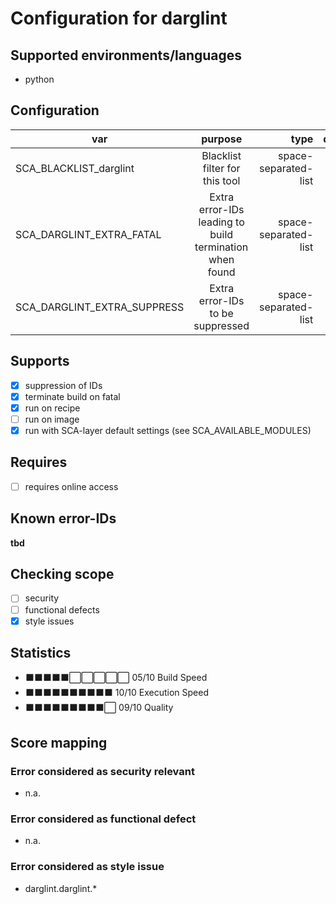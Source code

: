 # Configuration for darglint

## Supported environments/languages

* python

## Configuration

| var | purpose | type | default |
| ------------- |:-------------:| -----:| -----:
| SCA_BLACKLIST_darglint | Blacklist filter for this tool | space-separated-list | ""
| SCA_DARGLINT_EXTRA_FATAL | Extra error-IDs leading to build termination when found | space-separated-list | ""
| SCA_DARGLINT_EXTRA_SUPPRESS | Extra error-IDs to be suppressed | space-separated-list | ""

## Supports

* [x] suppression of IDs
* [x] terminate build on fatal
* [x] run on recipe
* [ ] run on image
* [x] run with SCA-layer default settings (see SCA_AVAILABLE_MODULES)

## Requires

* [ ] requires online access

## Known error-IDs

__tbd__

## Checking scope

* [ ] security
* [ ] functional defects
* [x] style issues

## Statistics

* ⬛⬛⬛⬛⬛⬜⬜⬜⬜⬜ 05/10 Build Speed
* ⬛⬛⬛⬛⬛⬛⬛⬛⬛⬛ 10/10 Execution Speed
* ⬛⬛⬛⬛⬛⬛⬛⬛⬛⬜ 09/10 Quality

## Score mapping

### Error considered as security relevant

* n.a.

### Error considered as functional defect

* n.a.

### Error considered as style issue

* darglint.darglint.*
